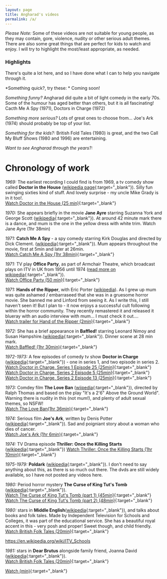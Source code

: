 ```yaml
---
layout: page
title: Angharad's videos
permalink: /a/
---
```


*Please Note:* Some of these videos are not suitable for young people, as they may contain, gore, violence, nudity or other serious adult themes.  There are also some great things that are perfect for kids to watch and enjoy.  I will try to highlight the most/least appropriate, as needed.

### Highlights

There's quite a lot here, and so I have done what I can to help you navigate through it.  

*Something quick?, try these: *  Coming soon!

*Something funny?*  Angharad did quite a bit of light comedy in the early 70s.  Some of the humour has aged better than others, but it is all fascinating! Cacth Me A Spy (1971), Doctors in Charge (1972)

*Something more serious?* Lots of great ones to choose from... Joe's Ark (1974) should probably be top of your list.

*Something for the kids?:* British Fold Tales (1980) is great, and the two Call My Bluff Shows (1980 and 1996) are entertaining.

*Want to see Angharad through the years?:*  

# Chronology of work

*1969:* The earliest recording I could find is from 1969, a tv comedy show called **Doctor in the House** ([wikipedia page](https://en.wikipedia.org/wiki/Doctor_in_the_House_(TV_series)){:target="_blank"}).  Silly fun swinging sixties kind of stuff.  And lovely surprise - my uncle Mike Grady is in it too!.  
[Watch Doctor in the House (25 min)](https://vimeo.com/418522494){:target="_blank"}

*1970:* She appears briefly in the movie **Jane Ayre** starring Suzanna York and George Scott ([wikipedia](https://en.wikipedia.org/wiki/Jane_Eyre_(1970_film)){:target="_blank"}).  At around 42 minute mark there is a dance, and mum is the one in the yellow dress with white trim. Watch Jane Ayre (1hr 38min)

*1971:* **Catch Me A Spy** - a spy comedy starring Kirk Douglas and directed by Dick Clement. ([wikipedia](https://en.wikipedia.org/wiki/To_Catch_a_Spy){:target="_blank"}).  Mum appears throughout the movie, first at 5min and later at 26min.  
[Watch Catch Me A Spy (1hr 38min)](https://vimeo.com/){:target="_blank"}

*1971:* TV play **Office Party**, as part of Armchair Theatre, which broadcast plays on ITV in UK from 1956 until 1974 ([read more on wikipedia](https://en.wikipedia.org/wiki/Armchair_Theatre){:target="_blank"}).    
[Watch Office Party (50 min)](https://vimeo.com/418522199){:target="_blank"}

*1971:* **Hands of the Ripper**, with Eric Porter ([wikipedia](https://en.wikipedia.org/wiki/Hands_of_the_Ripper{:target="_blank"})).  As I grew up mum was quite ashamed / embarraseed that she was in a gruesome horror movie.  She banned me and Linford from seeing it.  As I write this, I still haven't seen it!  But I plan to - it now enjoys a successful cult following within the horror community.  They recently remastered it and released it blueray with an audio interview with mum... I must check it out....  
[Watch trailer for Hand of the Ripper (2min)](https://www.youtube.com/watch?v=duaH3nPO98s){:target="_blank"}

*1972:* She has a brief appearance in **Baffled!** starring Leonard Nimoy and Susan Hampshire.([wikipedia](https://en.wikipedia.org/wiki/Baffled!){:target="_blank"}).  Dinner scene at 28 min mark.   
[Watch Baffled! (1hr 30min)](https://vimeo.com/){:target="_blank"}

*1972-1973:* A few episodes of comedy tv show **Doctor in Charge** ([wikipedia](https://en.wikipedia.org/wiki/Doctor_in_Charge){:target="_blank"}) - one in series 1, and two episode in series 2.  
[Watch Doctor in Charge, Series 1 Episode 25 (25min)](https://vimeo.com/418522957){:target="_blank"}  
[Watch Doctor in Charge, Series 2 Episode 5 (25min)](https://vimeo.com/418523078){:target="_blank"}  
[Watch Doctor in Charge, Series 2 Episode 13 (25min)](https://vimeo.com/418523475){:target="_blank"}


*1973:* Comdey film **The Love Ban** ([wiipedia](https://en.wikipedia.org/wiki/The_Love_Ban){:target="_blank"}), directed by Ralph Thomas and based on the play "It's a 2'6" Above the Ground World".  Warning there is nudity in this (not mum!), and plenty of adult sexual themes, so NSFW!  
[Watch The Love Ban(1hr 36min)](https://vimeo.com/){:target="_blank"}

*1974:* Serious film **Joe's Ark**, written by Denis Potter ([wikipedia](https://en.wikipedia.org/wiki/Joe%27s_Ark){:target="_blank"}).  Sad and poigniant story about a woman who dies of cancer.  
[Watch Joe's Ark (1hr 6min)](https://vimeo.com/){:target="_blank"}


*1974:* TV Drama episode **Thriller: Once the Killing Starts** ([wikipedia](https://en.wikipedia.org/wiki/Thriller_(British_TV_series)#Series_2_(1974)){:target="_blank"})  
[Watch Thriller: Once the Killing Starts  (1hr 10min)](https://vimeo.com/418572161){:target="_blank"}

*1975-1979:* **Poldark** ([wikipedia](https://en.wikipedia.org/wiki/Poldark_(1975_TV_series)){:target="_blank"}).  I don't need to say anything about this, as there is so much out there.  The dvds are still widely available, so I have not posted any videos here.

*1980:* Period horror mystery **The Curse of King Tut's Tomb** ([wikipedia](https://en.wikipedia.org/wiki/The_Curse_of_King_Tut%27s_Tomb_(1980_film)){:target="_blank"}).  
[Watch The Curse of King Tut's Tomb (part 1) (45min)](https://vimeo.com/418540288){:target="_blank"}  
[Watch The Curse of King Tut's Tomb (part 2) (48min)](https://vimeo.com/418541700){:target="_blank"}

*1980:* stars in **Middle English**([wikipedia](https://en.wikipedia.org/wiki/ITV_Schools){:target="_blank"}), and talks about books and folk tales. Made by Independent Television for Schools and Colleges, it was part of the educational service. She has a beautiful royal accent in this - very posh and proper!  Sweet though, and child friendly.  
[Watch British Folk Tales (20min)](https://vimeo.com/416934829){:target="_blank"}

https://en.wikipedia.org/wiki/ITV_Schools

*1981:* stars in **Dear Brutus** alongside family friend, Joanna David ([wikipedia](https://en.wikipedia.org/wiki/Dear_Brutus){:target="_blank"}).  
[Watch British Folk Tales (20min)](https://vimeo.com/416934829){:target="_blank"}




[Watch (min)](https://vimeo.com/){:target="_blank"}